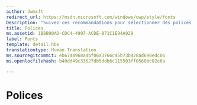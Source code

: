 ```yaml
---
author: Jwmsft
redirect_url: https://msdn.microsoft.com/windows/uwp/style/fonts
Description: "Suivez ces recommandations pour sélectionner des polices et spécifier leur taille et leur couleur."
title: Polices
ms.assetid: 1B8B90AD-CDC4-4997-ACDE-871C1E94A929
label: Fonts
template: detail.hbs
translationtype: Human Translation
ms.sourcegitcommit: eb6744968a4bf06a3766c45b73b428ad690edc06
ms.openlocfilehash: b40dd49c33627db5ddb6c115503ff0560bc02e6a

---
```


# Polices







<!--HONumber=Aug16_HO3-->


